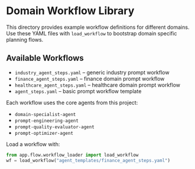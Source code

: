 # Domain Workflow Library

This directory provides example workflow definitions for different domains. Use these YAML files with `load_workflow` to bootstrap domain specific planning flows.

## Available Workflows

- `industry_agent_steps.yaml` – generic industry prompt workflow
- `finance_agent_steps.yaml` – finance domain prompt workflow
- `healthcare_agent_steps.yaml` – healthcare domain prompt workflow
- `agent_steps.yaml` – basic prompt workflow template

Each workflow uses the core agents from this project:

- `domain-specialist-agent`
- `prompt-engineering-agent`
- `prompt-quality-evaluator-agent`
- `prompt-optimizer-agent`

Load a workflow with:

```python
from app.flow.workflow_loader import load_workflow
wf = load_workflow("agent_templates/finance_agent_steps.yaml")
```
